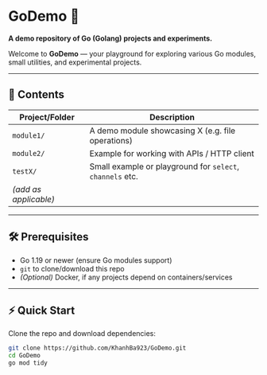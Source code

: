 # GoDemo 🚀

**A demo repository of Go (Golang) projects and experiments.**

Welcome to **GoDemo** — your playground for exploring various Go modules, small utilities, and experimental projects.

---

## 🔎 Contents

| Project/Folder     | Description                                         |
|--------------------|-----------------------------------------------------|
| `module1/`         | A demo module showcasing X (e.g. file operations)   |
| `module2/`         | Example for working with APIs / HTTP client         |
| `testX/`           | Small example or playground for `select`, `channels` etc. |
| *(add as applicable)* |                                                |

---

## 🛠️ Prerequisites

- Go 1.19 or newer (ensure Go modules support)
- `git` to clone/download this repo
- *(Optional)* Docker, if any projects depend on containers/services

---

## ⚡ Quick Start

Clone the repo and download dependencies:

```bash
git clone https://github.com/KhanhBa923/GoDemo.git
cd GoDemo
go mod tidy
